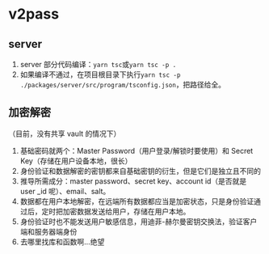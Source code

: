 # v2pass

## server

1. server 部分代码编译：`yarn tsc`或`yarn tsc -p .`
2. 如果编译不通过，在项目根目录下执行`yarn tsc -p ./packages/server/src/program/tsconfig.json`，把路径给全。

## 加密解密

（目前，没有共享 vault 的情况下）

1. 基础密码就两个：Master Password（用户登录/解锁时要使用）和 Secret Key（存储在用户设备本地，很长）
2. 身份验证和数据解密的密钥都来自基础密钥的衍生，但是它们是独立且不同的
3. 推导所需成分：master password、secret key、account id（是否就是 user \_id 呢）、email、salt。
4. 数据都在用户本地解密，在远端所有数据都应当是加密状态，只是身份验证通过后，定时把加密数据发送给用户，存储在用户本地。
5. 身份验证时也不能发送用户敏感信息，用迪菲-赫尔曼密钥交换法，验证客户端和服务器端身份
6. 去哪里找库和函数啊...绝望

